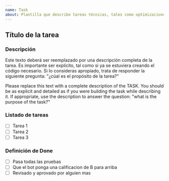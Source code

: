 ```yaml
---
name: Task
about: Plantilla que describe tareas técnicas, tales como optimizaciones, refactor, tareas de la base de datos
---
```


## Título de la tarea

### Descripción

Este texto deberá ser reemplazado por una descripción completa de la tarea. Es importante ser explícito, tal como si ya se estuviera creando el código necesario. Si lo consideras apropiado, trata de responder la siguiente pregunta: "¿cúal es el propósito de la tarea?"

Please replace this text with a complete description of the TASK. You should be as explicit and detailed as if you were building the task while describing it. If appropriate, use the description to answer the question: "what is the purpose of the task?"

### Listado de tareas

- [ ] Tarea 1
- [ ] Tarea 2
- [ ] Tarea 3

### Definición de Done

- [ ] Pasa todas las pruebas
- [ ] Que el bot ponga una calificacion de B para arriba
- [ ] Revisado y aprovado por alguien mas
